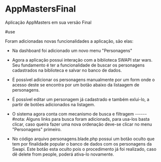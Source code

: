 # AppMastersFinal
Aplicação AppMasters em sua versão Final 

#use

Foram adicionadas novas funcionalidades a aplicação, são elas:
  - Na dashboard foi adicionado um novo menu "Personagens" 

  - Agora a aplicação possui interação com a biblioteca SWAPI star wars. Seu fundamento
  é ter a funcionalidade de buscar os personagens cadastrados na biblioteca e salvar no banco de dados.
  
  - É possível adicionar os personagens manualmente por um form onde o acesso deste se encontra por um botão
  abaixo da listaagem de personagens.
  
  - É possível editar um personagem já cadastrado e também exlui-lo, a partir de botões adicionados na listagem.
  
  - O sistema agora conta com mecanismo de busca e filtragem
      ------ #nota:
             Alguns links para busca foram adicionads, para usa-los basta clicar, caso queira fazer uma nova ordenação
             deve-se clicar no menu "Personagens" primeiro.
             
  - No código arquivo personagens.blade.php possui um botão oculto que tem por finalidade popular o banco de dados com os
  personagens da Swapi. Este botão esta oculto pois o procedimento já foi realizado, caso dê delete from people, poderá ativa-lo
  novamente.
  
  
  
